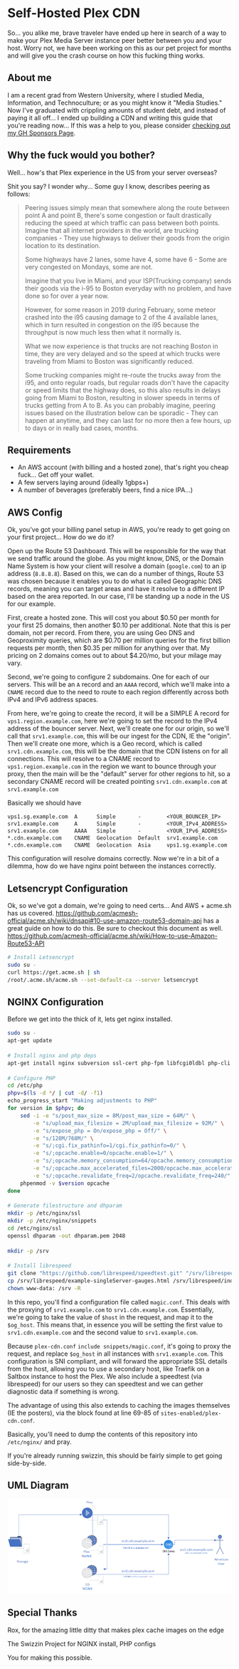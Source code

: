 # Self-Hosted Plex CDN

So... you alike me, brave traveler have ended up here in search of a way to make your Plex Media Server instance peer better between you and your host. Worry not, we have been working on this as our pet project for months and will give you the crash course on how this fucking thing works.

## About me

I am a recent grad from Western University, where I studied Media, Information, and Technoculture; or as you might know it "Media Studies." Now I've graduated with crippling amounts of student debt, and instead of paying it all off... I ended up building a CDN and writing this guide that you're reading now... If this was a help to you, please consider [checking out my GH Sponsors Page](https://github.com/sponsors/brettpetch).

## Why the fuck would you bother?

Well... how's that Plex experience in the US from your server overseas?

Shit you say? I wonder why... Some guy I know, describes peering as follows:

> Peering issues simply mean that somewhere along the route between point A and point B, there's some congestion or fault drastically reducing the speed at which traffic can pass between both points.
> Imagine that all internet providers in the world, are trucking companies - They use highways to deliver their goods from the origin location to its destination.
>
> Some highways have 2 lanes, some have 4, some have 6 - Some are very congested on Mondays, some are not.
>
> Imagine that you live in Miami, and your ISP(Trucking company) sends their goods via the i-95 to Boston everyday with no problem, and have done so for over a year now.
>
> However, for some reason in 2019 during February, some meteor crashed into the i95 causing damage to 2 of the 4 available lanes, which in turn resulted in congestion on the i95 because the throughput is now much less then what it normally is.
>
> What we now experience is that trucks are not reaching Boston in time, they are very delayed and so the speed at which trucks were traveling from Miami to Boston was significantly reduced.
>
> Some trucking companies might re-route the trucks away from the i95, and onto regular roads, but regular roads don't have the capacity or speed limits that the highway does, so this also results in delays going from Miami to Boston, resulting in slower speeds in terms of trucks getting from A to B.
> As you can probably imagine, peering issues based on the illustration below can be sporadic - They can happen at anytime, and they can last for no more then a few hours, up to days or in really bad cases, months.

## Requirements

- An AWS account (with billing and a hosted zone), that's right you cheap fuck... Get off your wallet.
- A few servers laying around (ideally 1gbps+)
- A number of beverages (preferably beers, find a nice IPA...)

## AWS Config

Ok, you've got your billing panel setup in AWS, you're ready to get going on your first project... How do we do it?

Open up the Route 53 Dashboard. This will be responsible for the way that we send traffic around the globe. As you might know, DNS, or the Domain Name System is how your client will resolve a domain (`google.com`) to an ip address (`8.8.8.8`). Based on this, we can do a number of things, Route 53 was chosen because it enables you to do what is called Geographic DNS records, meaning you can target areas and have it resolve to a different IP based on the area reported. In our case, I'll be standing up a node in the US for our example.

First, create a hosted zone. This will cost you about $0.50 per month for your first 25 domains, then another $0.10 per additional. Note that this is per domain, not per record. From there, you are using Geo DNS and Geoproximity queries, which are $0.70 per million queries for the first billion requests per month, then $0.35 per million for anything over that. My pricing on 2 domains comes out to about $4.20/mo, but your milage may vary.

Second, we're going to configure 2 subdomains. One for each of our servers. This will be an `A` record and an `AAAA` record, which we'll make into a `CNAME` record due to the need to route to each region differently across both IPv4 and IPv6 address spaces.

From here, we're going to create the record, it will be a SIMPLE A record for `vps1.region.example.com`, here we're going to set the record to the IPv4 address of the bouncer server. Next, we'll create one for our origin, so we'll call that `srv1.example.com`, this will be our ingest for the CDN, IE the "origin". Then we'll create one more, which is a Geo record, which is called `srv1.cdn.example.com`, this will be the domain that the CDN listens on for all connections. This will resolve to a CNAME record to `vps1.region.example.com` in the region we want to bounce through your proxy, then the main will be the "default" server for other regions to hit, so a secondary CNAME record will be created pointing `srv1.cdn.example.com` at `srv1.example.com`

Basically we should have

```plaintext
vps1.sg.example.com  A      Simple       -        <YOUR_BOUNCER_IP>
srv1.example.com     A      Simple       -        <YOUR_IPv4_ADDRESS>
srv1.example.com     AAAA   Simple       -        <YOUR_IPv6_ADDRESS>
*.cdn.example.com    CNAME  Geolocation  Default  srv1.example.com
*.cdn.example.com    CNAME  Geolocation  Asia     vps1.sg.example.com
```

This configuration will resolve domains correctly. Now we're in a bit of a dilemma, how do we have nginx point between the instances correctly.

## Letsencrypt Configuration

Ok, so we've got a domain, we're going to need certs... And AWS + acme.sh has us covered. https://github.com/acmesh-official/acme.sh/wiki/dnsapi#10-use-amazon-route53-domain-api has a great guide on how to do this. Be sure to checkout this document as well. https://github.com/acmesh-official/acme.sh/wiki/How-to-use-Amazon-Route53-API

```bash
# Install Letsencrypt
sudo su -
curl https://get.acme.sh | sh
/root/.acme.sh/acme.sh --set-default-ca --server letsencrypt
```

## NGINX Configuration

Before we get into the thick of it, lets get nginx installed.

```bash
sudo su -
apt-get update

# Install nginx and php deps
apt-get install nginx subversion ssl-cert php-fpm libfcgi0ldbl php-cli php-dev php-xml php-curl php-xmlrpc php-json php-mbstring php-opcache php-xml php-zip -y

# Configure PHP
cd /etc/php
phpv=$(ls -d */ | cut -d/ -f1)
echo_progress_start "Making adjustments to PHP"
for version in $phpv; do
    sed -i -e "s/post_max_size = 8M/post_max_size = 64M/" \
        -e "s/upload_max_filesize = 2M/upload_max_filesize = 92M/" \
        -e "s/expose_php = On/expose_php = Off/" \
        -e "s/128M/768M/" \
        -e "s/;cgi.fix_pathinfo=1/cgi.fix_pathinfo=0/" \
        -e "s/;opcache.enable=0/opcache.enable=1/" \
        -e "s/;opcache.memory_consumption=64/opcache.memory_consumption=128/" \
        -e "s/;opcache.max_accelerated_files=2000/opcache.max_accelerated_files=4000/" \
        -e "s/;opcache.revalidate_freq=2/opcache.revalidate_freq=240/" /etc/php/$version/fpm/php.ini
    phpenmod -v $version opcache
done

# Generate filestructure and dhparam
mkdir -p /etc/nginx/ssl
mkdir -p /etc/nginx/snippets
cd /etc/nginx/ssl
openssl dhparam -out dhparam.pem 2048

mkdir -p /srv

# Install librespeed
git clone "https://github.com/librespeed/speedtest.git" "/srv/librespeed"
cp /srv/librespeed/example-singleServer-gauges.html /srv/librespeed/index.html
chown www-data: /srv -R
```

In this repo, you'll find a configuration file called `magic.conf`. This deals with the proxying of `srv1.example.com` to `srv1.cdn.example.com`. Essentially, we're going to take the value of `$host` in the request, and map it to the `$og_host`. This means that, in essence you will be setting the first value to `srv1.cdn.example.com` and the second value to `srv1.example.com`.

Because `plex-cdn.conf` `include snippets/magic.conf`, it's going to proxy the request, and replace `$og_host` in all instances with `srv1.example.com`. This configuration is SNI compliant, and will forward the appropriate SSL details from the host, allowing you to use a secondary host, like Traefik on a Saltbox instance to host the Plex. We also include a speedtest (via librespeed) for our users so they can speedtest and we can gether diagnostic data if something is wrong.

The advantage of using this also extends to caching the images themselves (IE the posters), via the block found at line 69-85 of `sites-enabled/plex-cdn.conf`.

Basically, you'll need to dump the contents of this repository into `/etc/nginx/` and pray.

If you're already running swizzin, this should be fairly simple to get going side-by-side.

## UML Diagram

![CDN Configuration](https://raw.githubusercontent.com/brettpetch/plex-cdn/main/cdn.png)

## Special Thanks

Rox, for the amazing little ditty that makes plex cache images on the edge

The Swizzin Project for NGINX install, PHP configs

You for making this possible.
